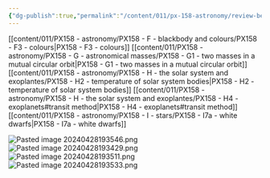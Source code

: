 ```yaml
---
{"dg-publish":true,"permalink":"/content/011/px-158-astronomy/review-before-exam/","noteIcon":"1","created":"2025-08-27T13:14:00.503+01:00","updated":"2024-11-26T20:15:01.000+00:00"}
---
```


[[content/011/PX158 - astronomy/PX158 - F - blackbody and colours/PX158 - F3 - colours\|PX158 - F3 - colours]]
[[content/011/PX158 - astronomy/PX158 - G - astronomical masses/PX158 - G1 - two masses in a mutual circular orbit\|PX158 - G1 - two masses in a mutual circular orbit]]
[[content/011/PX158 - astronomy/PX158 - H - the solar system and exoplantes/PX158 - H2 - temperature of solar system bodies\|PX158 - H2 - temperature of solar system bodies]]
[[content/011/PX158 - astronomy/PX158 - H - the solar system and exoplantes/PX158 - H4 - exoplanets#transit method\|PX158 - H4 - exoplanets#transit method]]
[[content/011/PX158 - astronomy/PX158 - I - stars/PX158 - I7a - white dwarfs\|PX158 - I7a - white dwarfs]]


![Pasted image 20240428193546.png](/img/user/pics/Pasted%20image%2020240428193546.png)
![Pasted image 20240428193429.png](/img/user/pics/Pasted%20image%2020240428193429.png)
![Pasted image 20240428193511.png](/img/user/pics/Pasted%20image%2020240428193511.png)
![Pasted image 20240428193533.png](/img/user/pics/Pasted%20image%2020240428193533.png)
